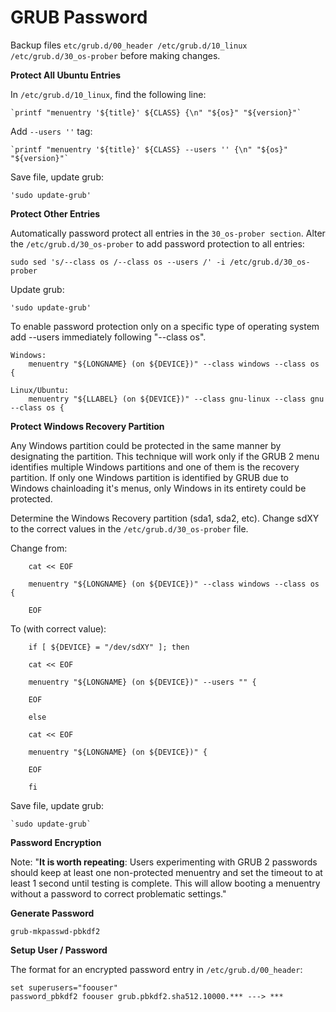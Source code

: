 # GRUB Password

Backup files `etc/grub.d/00_header /etc/grub.d/10_linux /etc/grub.d/30_os-prober` before making changes.

**Protect All Ubuntu Entries**

In `/etc/grub.d/10_linux`, find the following line:

    `printf "menuentry '${title}' ${CLASS} {\n" "${os}" "${version}"`

Add `--users ''` tag:

    `printf "menuentry '${title}' ${CLASS} --users '' {\n" "${os}" "${version}"`

Save file, update grub:

    'sudo update-grub'

**Protect Other Entries**

Automatically password protect all entries in the `30_os-prober section`. Alter the `/etc/grub.d/30_os-prober` to add password protection to all entries:

`sudo sed 's/--class os /--class os --users /' -i /etc/grub.d/30_os-prober`

Update grub:

    'sudo update-grub'

To enable password protection only on a specific type of operating system add --users immediately following "--class os".

```
Windows:
    menuentry "${LONGNAME} (on ${DEVICE})" --class windows --class os { 

Linux/Ubuntu:
    menuentry "${LLABEL} (on ${DEVICE})" --class gnu-linux --class gnu --class os { 
```

**Protect Windows Recovery Partition**

Any Windows partition could be protected in the same manner by designating the partition. This technique will work only if the GRUB 2 menu identifies multiple Windows partitions and one of them is the recovery partition. If only one Windows partition is identified by GRUB due to Windows chainloading it's menus, only Windows in its entirety could be protected.

Determine the Windows Recovery partition (sda1, sda2, etc). Change sdXY to the correct values in the `/etc/grub.d/30_os-prober` file.

Change from:

```
    cat << EOF

    menuentry "${LONGNAME} (on ${DEVICE})" --class windows --class os {

    EOF
```

To (with correct value):

```
    if [ ${DEVICE} = "/dev/sdXY" ]; then

    cat << EOF

    menuentry "${LONGNAME} (on ${DEVICE})" --users "" {

    EOF

    else

    cat << EOF

    menuentry "${LONGNAME} (on ${DEVICE})" {

    EOF

    fi
```

Save file, update grub:

    `sudo update-grub`

**Password Encryption**

Note: "**It is worth repeating**: Users experimenting with GRUB 2 passwords should keep at least one non-protected menuentry and set the timeout to at least 1 second until testing is complete. This will allow booting a menuentry without a password to correct problematic settings."

**Generate Password**

`grub-mkpasswd-pbkdf2`

**Setup User / Password**

The format for an encrypted password entry in `/etc/grub.d/00_header`:

```
set superusers="foouser"
password_pbkdf2 foouser grub.pbkdf2.sha512.10000.*** ---> *** 
```